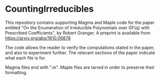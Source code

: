 # CountingIrreducibles
This repository contains supporting Magma and Maple code for the paper entitled "On the Enumeration of Irreducible Polynomials over GF(q)
with Prescribed Coefficients", by Robert Granger. A preprint is available from https://arxiv.org/abs/1610.06878

The code allows the reader to verify the computations stated in the paper, and also to experiment further. The relevant sections of the paper indicate what each file is for.

Magma files end with ".m". Maple files are tarred in order to preserve their formatting.
